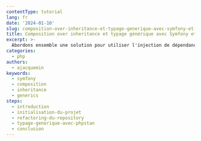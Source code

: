 ```yaml
---
contentType: tutorial
lang: fr
date: '2024-01-10'
slug: composition-over-inheritance-et-typage-generique-avec-symfony-et-doctrine
title: Composition over inheritance et typage générique avec Symfony et Doctrine
excerpt: >-
  Abordons ensemble une solution pour utiliser l'injection de dépendance plutôt que l'héritage pour créer nos Repository Doctrine, tout en tirant parti du typage générique grâce à PHPStan.
categories:
  - php
authors:
  - ajacquemin
keywords:
  - symfony
  - composition
  - inheritance
  - generics
steps:
  - introduction
  - initialisation-du-projet
  - refactoring-du-repository
  - typage-generique-avec-phpstan
  - conclusion
---
```

